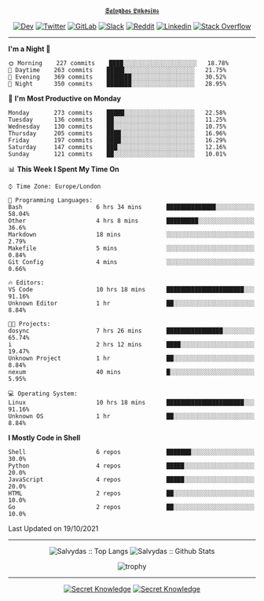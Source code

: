 <div align="center">
  
[𝕾𝖆𝖑𝖛𝖞𝖉𝖆𝖘 𝕷𝖚𝖐𝖔𝖘𝖎𝖚𝖘](https://git.io/JJwwg)
  
[![Dev](https://img.shields.io/badge/-DEV-222222?style=flat-square&logo=dev.to&logoColor=white&link=https://dev.to/sso/)](https://dev.to/sso/)
[![Twitter](https://img.shields.io/badge/-Twitter-222222?style=flat-square&logo=twitter&logoColor=white&link=https://twitter.com/digital_wizz/)](https://twitter.com/digital_wizz/)
[![GitLab](https://img.shields.io/badge/-GitLab-222222?style=flat-square&logo=GitLab&logoColor=white&link=https://gitlab.com/ss-o/)](https://gitlab.com/ss-o/)
[![Slack](https://img.shields.io/badge/-Slack-222222?style=flat-square&logo=Slack&logoColor=white&link=https://digital-teams.slack.com/)](https://digital-teams.slack.com/)
[![Reddit](https://img.shields.io/badge/-Reddit-222222?style=flat-square&logo=Reddit&logoColor=white&link=https://https://www.reddit.com/user/ss-o/)](https://www.reddit.com/user/ss-o/)
[![Linkedin](https://img.shields.io/badge/-LinkedIn-222222?style=flat-square&logo=Linkedin&logoColor=white&link=https://www.linkedin.com/in/digital-clouds/)](https://www.linkedin.com/in/digital-clouds/)
[![Stack Overflow](https://img.shields.io/badge/-Stack%20Overflow-222222?style=flat-square&logo=stack-overflow&logoColor=white&link=https://stackoverflow.com/users/13893752/salvydas-lukosius)](https://stackoverflow.com/users/13893752/salvydas-lukosius)
  
</div>

---

<!--START_SECTION:waka-->
**I'm a Night 🦉** 

```text
🌞 Morning    227 commits    ████░░░░░░░░░░░░░░░░░░░░░   18.78% 
🌆 Daytime    263 commits    █████░░░░░░░░░░░░░░░░░░░░   21.75% 
🌃 Evening    369 commits    ███████░░░░░░░░░░░░░░░░░░   30.52% 
🌙 Night      350 commits    ███████░░░░░░░░░░░░░░░░░░   28.95%

```
📅 **I'm Most Productive on Monday** 

```text
Monday       273 commits    █████░░░░░░░░░░░░░░░░░░░░   22.58% 
Tuesday      136 commits    ██░░░░░░░░░░░░░░░░░░░░░░░   11.25% 
Wednesday    130 commits    ██░░░░░░░░░░░░░░░░░░░░░░░   10.75% 
Thursday     205 commits    ████░░░░░░░░░░░░░░░░░░░░░   16.96% 
Friday       197 commits    ████░░░░░░░░░░░░░░░░░░░░░   16.29% 
Saturday     147 commits    ███░░░░░░░░░░░░░░░░░░░░░░   12.16% 
Sunday       121 commits    ██░░░░░░░░░░░░░░░░░░░░░░░   10.01%

```


📊 **This Week I Spent My Time On** 

```text
⌚︎ Time Zone: Europe/London

💬 Programming Languages: 
Bash                     6 hrs 34 mins       ██████████████░░░░░░░░░░░   58.04% 
Other                    4 hrs 8 mins        █████████░░░░░░░░░░░░░░░░   36.6% 
Markdown                 18 mins             ░░░░░░░░░░░░░░░░░░░░░░░░░   2.79% 
Makefile                 5 mins              ░░░░░░░░░░░░░░░░░░░░░░░░░   0.84% 
Git Config               4 mins              ░░░░░░░░░░░░░░░░░░░░░░░░░   0.66%

🔥 Editors: 
VS Code                  10 hrs 18 mins      ██████████████████████░░░   91.16% 
Unknown Editor           1 hr                ██░░░░░░░░░░░░░░░░░░░░░░░   8.84%

🐱‍💻 Projects: 
dosync                   7 hrs 26 mins       ████████████████░░░░░░░░░   65.74% 
i                        2 hrs 12 mins       ████░░░░░░░░░░░░░░░░░░░░░   19.47% 
Unknown Project          1 hr                ██░░░░░░░░░░░░░░░░░░░░░░░   8.84% 
nexum                    40 mins             █░░░░░░░░░░░░░░░░░░░░░░░░   5.95%

💻 Operating System: 
Linux                    10 hrs 18 mins      ██████████████████████░░░   91.16% 
Unknown OS               1 hr                ██░░░░░░░░░░░░░░░░░░░░░░░   8.84%

```

**I Mostly Code in Shell** 

```text
Shell                    6 repos             ███████░░░░░░░░░░░░░░░░░░   30.0% 
Python                   4 repos             █████░░░░░░░░░░░░░░░░░░░░   20.0% 
JavaScript               4 repos             █████░░░░░░░░░░░░░░░░░░░░   20.0% 
HTML                     2 repos             ██░░░░░░░░░░░░░░░░░░░░░░░   10.0% 
Go                       2 repos             ██░░░░░░░░░░░░░░░░░░░░░░░   10.0%

```



 Last Updated on 19/10/2021
<!--END_SECTION:waka-->

---

<div align=center>

![Salvydas :: Top Langs](https://github-readme-stats.vercel.app/api/top-langs/?username=ss-o&langs_count=8&card_width=300&theme=blue-green&layout=compact)
![Salvydas :: Github Stats](https://github-readme-stats.vercel.app/api?username=ss-o&theme=blue-green&layout=compact&no-frame=true)
 
![trophy](https://github-profile-trophy.vercel.app/?username=ss-o&theme=darkhub&rank=SSS,SS,S,AAA,AA,A,B,C&no-frame=true)

---

[![Secret Knowledge](https://github-readme-stats.vercel.app/api/pin/?username=github&repo=government.github.com&card_width=150&theme=blue-green&layout=compact)](https://github.com/github/government.github.com)
[![Secret Knowledge](https://github-readme-stats.vercel.app/api/pin/?username=ss-o&repo=the-book-of-secret-knowledge&card_width=150&theme=blue-green&layout=compact)](https://github.com/ss-o/the-book-of-secret-knowledge)

</div>
